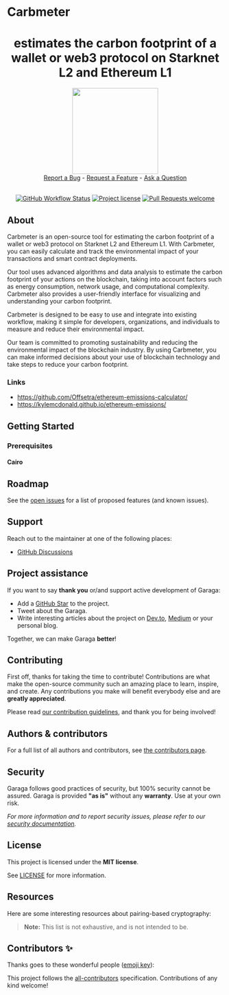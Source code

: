 # Carbmeter
<div align="center">
  <h1>estimates the carbon footprint of a wallet or web3 protocol on Starknet L2 and Ethereum L1</h1>
  <img src="https://user-images.githubusercontent.com/25151724/214644164-61d5718b-fcf3-474e-9cdb-135836416e68.png" height="200">
  <br />
  <a href="https://github.com/carbonable-labs/carb-meter/issues/new?assignees=&labels=bug&template=01_BUG_REPORT.md&title=bug%3A+">Report a Bug</a>
  -
  <a href="https://github.com/carbonable-labs/carb-meter/issues/new?assignees=&labels=enhancement&template=02_FEATURE_REQUEST.md&title=feat%3A+">Request a Feature</a>
  -
  <a href="https://github.com/carbonable-labs/carb-meter/discussions">Ask a Question</a>
</div>

<div align="center">
<br />

[![GitHub Workflow Status](https://github.com/keep-starknet-strange/garaga/actions/workflows/test.yml/badge.svg)](https://github.com/keep-starknet-strange/garaga/actions/workflows/test.yml)
[![Project license](https://img.shields.io/github/license/keep-starknet-strange/garaga.svg?style=flat-square)](LICENSE)
[![Pull Requests welcome](https://img.shields.io/badge/PRs-welcome-ff69b4.svg?style=flat-square)](https://github.com/keep-starknet-strange/garaga/issues?q=is%3Aissue+is%3Aopen+label%3A%22help+wanted%22)

</div>



## About

Carbmeter is an open-source tool for estimating the carbon footprint of a wallet or web3 protocol on Starknet L2 and Ethereum L1. With Carbmeter, you can easily calculate and track the environmental impact of your transactions and smart contract deployments.

Our tool uses advanced algorithms and data analysis to estimate the carbon footprint of your actions on the blockchain, taking into account factors such as energy consumption, network usage, and computational complexity. Carbmeter also provides a user-friendly interface for visualizing and understanding your carbon footprint.

Carbmeter is designed to be easy to use and integrate into existing workflow, making it simple for developers, organizations, and individuals to measure and reduce their environmental impact.

Our team is committed to promoting sustainability and reducing the environmental impact of the blockchain industry. By using Carbmeter, you can make informed decisions about your use of blockchain technology and take steps to reduce your carbon footprint.


### Links
- https://github.com/Offsetra/ethereum-emissions-calculator/
- https://kylemcdonald.github.io/ethereum-emissions/

## Getting Started

### Prerequisites

#### Cairo



## Roadmap

See the [open issues](https://github.com/carbonable-labs/carb-meter/issues/issues) for
a list of proposed features (and known issues).



## Support

Reach out to the maintainer at one of the following places:

- [GitHub Discussions](https://github.com/carbonable-labs/carb-meter/issues/discussions)


## Project assistance

If you want to say **thank you** or/and support active development of Garaga:

- Add a [GitHub Star](https://github.com/carbonable-labs/carb-meter/issues/) to the
  project.
- Tweet about the Garaga.
- Write interesting articles about the project on [Dev.to](https://dev.to/),
  [Medium](https://medium.com/) or your personal blog.

Together, we can make Garaga **better**!

## Contributing

First off, thanks for taking the time to contribute! Contributions are what make
the open-source community such an amazing place to learn, inspire, and create.
Any contributions you make will benefit everybody else and are **greatly
appreciated**.

Please read [our contribution guidelines](docs/CONTRIBUTING.md), and thank you
for being involved!

## Authors & contributors

For a full list of all authors and contributors, see
[the contributors page](https://github.com/carbonable-labs/carb-meter/issues/contributors).

## Security

Garaga follows good practices of security, but 100% security cannot be assured.
Garaga is provided **"as is"** without any **warranty**. Use at your own risk.

_For more information and to report security issues, please refer to our
[security documentation](docs/SECURITY.md)._

## License

This project is licensed under the **MIT license**.

See [LICENSE](LICENSE) for more information.

## Resources

Here are some interesting resources about pairing-based cryptography:

> **Note:** This list is not exhaustive, and is not intended to be.


## Contributors ✨

Thanks goes to these wonderful people ([emoji key](https://allcontributors.org/docs/en/emoji-key)):

<!-- ALL-CONTRIBUTORS-LIST:START - Do not remove or modify this section -->
<!-- prettier-ignore-start -->
<!-- markdownlint-disable -->


<!-- markdownlint-restore -->
<!-- prettier-ignore-end -->

<!-- ALL-CONTRIBUTORS-LIST:END -->

This project follows the [all-contributors](https://github.com/all-contributors/all-contributors) specification. Contributions of any kind welcome!
